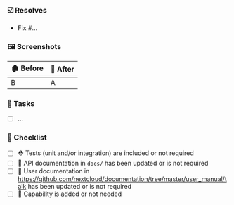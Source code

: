 ### ☑️ Resolves

* Fix #…

### 🖼️ Screenshots

🏚️ Before | 🏡 After
---|---
B | A


### 🚧 Tasks

- [ ] ...

### 🏁 Checklist

- [ ] ⛑️ Tests (unit and/or integration) are included or not required
- [ ] 📘 API documentation in `docs/` has been updated or is not required
- [ ] 📗 User documentation in https://github.com/nextcloud/documentation/tree/master/user_manual/talk has been updated or is not required
- [ ] 🔖 Capability is added or not needed 

